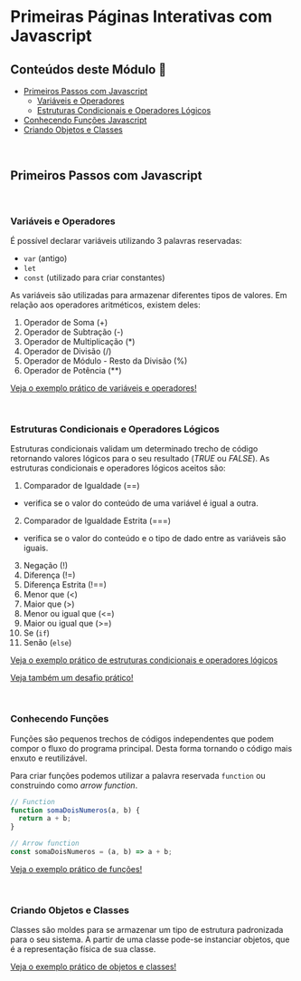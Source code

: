 # Primeiras Páginas Interativas com Javascript

## Conteúdos deste Módulo 🔎

- [Primeiros Passos com Javascript](#primeiros-passos-com-javascript)
  - [Variáveis e Operadores](#variáveis-e-operadores)
  - [Estruturas Condicionais e Operadores Lógicos](#estruturas-condicionais-e-operadores-lógicos)
- [Conhecendo Funções Javascript](#conhecendo-funções)
- [Criando Objetos e Classes](#criando-objetos-e-classes)

<br>

## Primeiros Passos com Javascript

<br>

### **Variáveis e Operadores**

É possível declarar variáveis utilizando 3 palavras reservadas:

- `var` (antigo)
- `let`
- `const` (utilizado para criar constantes)

As variáveis são utilizadas para armazenar diferentes tipos de valores. Em relação aos operadores aritméticos, existem deles:

1. Operador de Soma (+)
2. Operador de Subtração (-)
3. Operador de Multiplicação (\*)
4. Operador de Divisão (/)
5. Operador de Módulo - Resto da Divisão (%)
6. Operador de Potência (\*\*)

[Veja o exemplo prático de variáveis e operadores!](./variaveis-operadores.js)

<br>

### **Estruturas Condicionais e Operadores Lógicos**

Estruturas condicionais validam um determinado trecho de código retornando valores lógicos para o seu resultado (_TRUE_ ou _FALSE_). As estruturas condicionais e operadores lógicos aceitos são:

1. Comparador de Igualdade (==)

- verifica se o valor do conteúdo de uma variável é igual a outra.

2. Comparador de Igualdade Estrita (===)

- verifica se o valor do conteúdo e o tipo de dado entre as variáveis são iguais.

3. Negação (!)
4. Diferença (!=)
5. Diferença Estrita (!==)
6. Menor que (<)
7. Maior que (>)
8. Menor ou igual que (<=)
9. Maior ou igual que (>=)
10. Se (`if`)
11. Senão (`else`)

[Veja o exemplo prático de estruturas condicionais e operadores lógicos](./condicionais-logicos.js)

[Veja também um desafio prático!](./lista_exercicios/)

<br>

### **Conhecendo Funções**

Funções são pequenos trechos de códigos independentes que podem compor o fluxo do programa principal. Desta forma tornando o código mais enxuto e reutilizável.

Para criar funções podemos utilizar a palavra reservada `function` ou construindo como _arrow function_.

```js
// Function
function somaDoisNumeros(a, b) {
  return a + b;
}

// Arrow function
const somaDoisNumeros = (a, b) => a + b;
```

[Veja o exemplo prático de funções!](./funcoes.js)

<br>

### **Criando Objetos e Classes**

Classes são moldes para se armazenar um tipo de estrutura padronizada para o seu sistema. A partir de uma classe pode-se instanciar objetos, que é a representação física de sua classe.

[Veja o exemplo prático de objetos e classes!](./classes-objetos.js)

<br>
